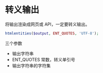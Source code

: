 # 转义输出

将输出渲染成网页或 API，一定要转义输出。

```php
htmlentities($output, ENT_QUOTES, 'UTF-8');
```

三个参数

- 输出字符串
- ENT_QUOTES 常数，转义单引号
- 输出字符串的字符集
